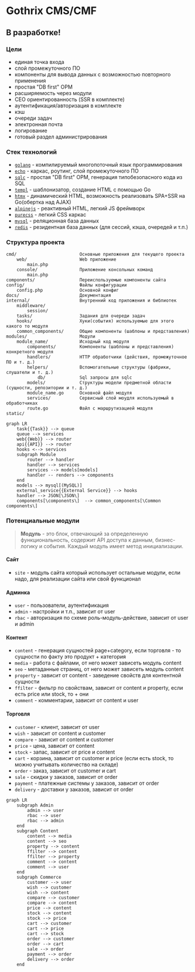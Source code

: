 # Gothrix CMS/CMF

## В разработке!

### Цели
- единая точка входа
- слой промежуточного ПО
- компоненты для вывода данных с возможностью повторного применения
- простая "DB first" ОРМ
- расширяемость через модули
- СЕО ориентированность (SSR в комплекте)
- аутентификация/авторизация в комплекте
- кэш
- очереди задач
- электронная почта
- логирование
- готовый раздел администрирования

### Стек технологий
- [`golang`](https://go.dev/) - компилируемый многопоточный язык программирования
- [`echo`](https://echo.labstack.com/) - каркас, роутинг, слой промежуточного ПО
- [`sqlc`](https://sqlc.dev/) - простая "DB first" ОРМ, генерация типобезопасного кода из SQL
- [`templ`](https://templ.guide/) - шаблонизатор, создание HTML с помощью Go
- [`htmx`](https://htmx.org/) - динамический HTML, возможность реализовать SPA+SSR на Go(обертка над AJAX)
- [`alpinejs`](https://alpinejs.dev/) - реактивный HTML, легкий JS фреймворк
- [`purecss`](https://purecss.io/) - легкий CSS каркас
- [`mysql`](https://www.mysql.com/) - реляционная база данных
- [`redis`](https://redis.io/) - резидентная база данных (для сессий, кэша, очередей и т.п.)


### Структура проекта

```
cmd/                        Основные приложения для текущего проекта
    web/                    Web приложение
        main.php      
    console/                Приложение консольных команд
        main.php      
components/                 Переиспользуемые компоненты сайта
config/                     Файлы конфигурации
    config.php              Основной конфиг
docs/                       Документация
internal/                   Внутренний код приложения и библиотек
    middleware/ 
        session/   
    tasks/                  Задания для очереди задач 
    hooks/                  Хуки(события) используемые для этого какого то модуля   
    common_components/      Общие компоненты (шаблоны и представления)
modules/                    Модули
    module_name/            Исходный код модуля
        components/         Компоненты (шаблоны и представления) конкретного модуля    
        handlers/           HTTP обработчики (действия, промежуточное ПО и т. д.)
        helpers/            Вспомогательные структуры (фабрики, слушатели и т. д.)
            db/             Sql запросы для sqlc
        models/             Структуры модели предметной области (сущности, репозитории и т. д.)
        module_name.go      Основной файл модуля
        services/           Сервисный слой моудля используемый в обработчиках
        route.go            Файл с маршрутизацией модуля
static/                     

```

```mermaid
graph LR
    task{{Task}} --> queue
    queue --> services
    web{{Web}} --> router
    api{{API}} --> router
    hooks <--> services
    subgraph Module
        router --> handler
        handler --> services
        services --> models[models]
        handler -- renders --> components
    end
    models --> mysql[(MySQL)]
    external_service{{External Service}} --> hooks
    handler --> JSON[\JSON\]
    components[\components\]  --> common_components[\Common components\]
```

### Потенциальные модули
> **Модуль** - это блок, отвечающий за определенную функциональность, содержит API доступа к данным, бизнес-логику и события. Каждый модуль имеет метод инициализации.

#### Сайт
-   `site` - модуль сайта который использует остальные модули, если надо, для реализации сайта или свой функционал

#### Админка
-   `user` - пользователи, аутентификация
-   `admin` - настройки и т.п., зависит от user
-   `rbac` - авторизация по схеме роль-модуль-действие, зависит от user и admin


#### Контент
-   `content` - генерация сущностей page+category, если торговля - то сущности по факту это продукт + категория
-   `media` - работа с файлами, от него может зависеть модуль content
-   `seo` - метаданные страниц, от него может зависеть модуль content
-   `property` - зависит от content - заведение свойств для контентной сущности
-   `ffilter` - фильтр по свойствам, зависит от content и property, если есть price или stock, то + они
-   `comment` - комментарии, зависит от content и user


#### Торговля

-   `customer` - клиент, зависит от user
-   `wish` - зависит от content и customer
-   `compare` - зависит от content и customer
-   `price` - цена, зависит от content
-   `stock` - запас, зависит от price и content
-   `сart` - корзина, зависит от customer и price (если есть stock, то можно учитывать количество на складе)
-   `order` - заказ, зависит от customer и сart
-   `sale` - скидки у заказов, зависит от order
-   `payment` - платежные системы у заказов, зависит от order
-   `delivery` - доставки у заказов, зависит от order

```mermaid
graph LR
    subgraph Admin
        admin --> user
        rbac --> user
        rbac --> admin
    end
    subgraph Content
        content --> media
        content --> seo
        property --> content
        ffilter --> content
        ffilter --> property
        comment --> content
        comment --> user
    end
    subgraph Сommerce
        customer --> user
        wish --> customer
        wish --> content
        compare --> customer
        compare --> content
        price --> content
        stock --> content
        stock --> price
        сart --> customer
        сart --> price
        сart --> stock
        order --> customer
        order --> сart
        sale --> order
        payment --> order
        delivery --> order
    end
```